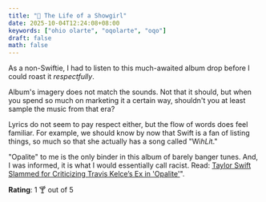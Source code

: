 ```yaml
---
title: "💽 The Life of a Showgirl"
date: 2025-10-04T12:24:08+08:00
keywords: ["ohio olarte", "oqolarte", "oqo"]
draft: false
math: false
---
```


As a non-Swiftie, I had to listen to this much-awaited album drop before
I could roast it *respectfully*.

Album's imagery does not match the sounds. Not that it should, but when
you spend so much on marketing it a certain way, shouldn't you at least
sample the music from that era?

Lyrics do not seem to pay respect either, but the flow of words does
feel familiar. For example, we should know by now that Swift is a fan of
listing things, so much so that she actually has a song called "Wi$h
Li$t."

"Opalite" to me is the only binder in this album of barely banger tunes.
And, I was informed, it is what I would essentially call racist. Read:
[Taylor Swift Slammed for Criticizing Travis Kelce’s Ex in 'Opalite'](https://parade.com/news/taylor-swift-slammed-for-criticizing-travis-kelces-ex-in-opalite)".

**Rating**: 1 🍸 out of 5
